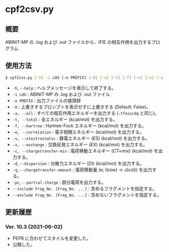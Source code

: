 # cpf2csv.py

## 概要
ABINIT-MP の .log および .out ファイルから、IFIE の相互作用を出力するプログラム


## 使用方法
```sh
$ cpf2csv.py [-h] -i LOG [-o PREFIX] [-O] [-a] [-t] [-f] [-e] [-s] [-x] [-c] [-d] [-q] [-pc] [--include Frag_No. [Frag_No. ...] | --exclude Frag_No. [Frag_No. ...]]
```

* `-h`, `--help`
	: ヘルプメッセージを表示して終了する。
* `-i LOG`
	: ABINIT-MP の .log および .out ファイル
* `-o PREFIX`
	: 出力ファイルの接頭辞
* `-O`
	: 上書きするプロンプトを表示せずに上書きする (Default: False)。
* `-a, --all`
	: すべての相互作用エネルギーを出力する (`-tfesxcdq` と同じ)。
* `-t, --total`
	: 全エネルギー (kcal/mol) を出力する。
* `-f, --hartree`
	: Hartree-Fock エネルギー (kcal/mol) を出力する。
* `-e, --correlation`
	: 電子相関エネルギー (kcal/mol) を出力する。
* `-s, --electrostatic`
	: 静電エネルギー (ES) (kcal/mol) を出力する。
* `-x, --exchange`
	: 交換反発エネルギー (EX) (kcal/mol) を出力する。
* `-c, --chargetransfer-mix`
	: 電荷移動エネルギー (CT+mix) (kcal/mol) を出力する。
* `-d`, `--dispersion`
	: 分散力エネルギー (DI) (kcal/mol) を出力する。
* `-q`, `--chargetransfer-amount`
	: 電荷移動量 (e; I(row) -> J(col)) を出力する。
* `-pc`, `--partial-charge`
	: 部分電荷を出力する。
* `--include Frag_No. [Frag_No. ...]`
	: 含めるフラグメントを指定する。
* `--exclude Frag_No. [Frag_No. ...]`
	: 含めないフラグメントを指定する。


## 更新履歴
### Ver. 10.3 (2021-06-02)
* PEP8 に合わせてスタイルを変更した。
* 公開した。
